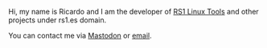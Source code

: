 Hi, my name is Ricardo and I am the developer of [RS1 Linux Tools](https://rs1.es) and other projects under rs1.es domain.

You can contact me via [Mastodon](https://social.linux.pizza/@rs1linuxtools) or [email](admin@rs1.es).
